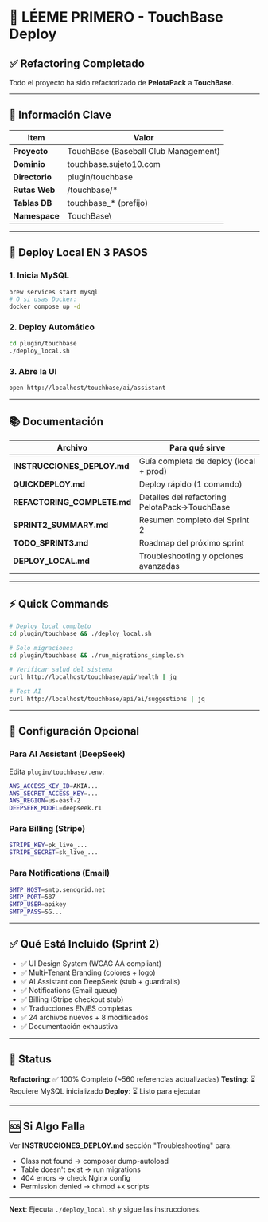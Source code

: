 # 🎯 LÉEME PRIMERO - TouchBase Deploy

## ✅ Refactoring Completado

Todo el proyecto ha sido refactorizado de **PelotaPack** a **TouchBase**.

---

## 📍 Información Clave

| Item | Valor |
|------|-------|
| **Proyecto** | TouchBase (Baseball Club Management) |
| **Dominio** | touchbase.sujeto10.com |
| **Directorio** | plugin/touchbase |
| **Rutas Web** | /touchbase/* |
| **Tablas DB** | touchbase_* (prefijo) |
| **Namespace** | TouchBase\ |

---

## 🚀 Deploy Local EN 3 PASOS

### 1. Inicia MySQL

```bash
brew services start mysql
# O si usas Docker:
docker compose up -d
```

### 2. Deploy Automático

```bash
cd plugin/touchbase
./deploy_local.sh
```

### 3. Abre la UI

```bash
open http://localhost/touchbase/ai/assistant
```

---

## 📚 Documentación

| Archivo | Para qué sirve |
|---------|----------------|
| **INSTRUCCIONES_DEPLOY.md** | Guía completa de deploy (local + prod) |
| **QUICKDEPLOY.md** | Deploy rápido (1 comando) |
| **REFACTORING_COMPLETE.md** | Detalles del refactoring PelotaPack→TouchBase |
| **SPRINT2_SUMMARY.md** | Resumen completo del Sprint 2 |
| **TODO_SPRINT3.md** | Roadmap del próximo sprint |
| **DEPLOY_LOCAL.md** | Troubleshooting y opciones avanzadas |

---

## ⚡ Quick Commands

```bash
# Deploy local completo
cd plugin/touchbase && ./deploy_local.sh

# Solo migraciones
cd plugin/touchbase && ./run_migrations_simple.sh

# Verificar salud del sistema
curl http://localhost/touchbase/api/health | jq

# Test AI
curl http://localhost/touchbase/api/ai/suggestions | jq
```

---

## 🔧 Configuración Opcional

### Para AI Assistant (DeepSeek)

Edita `plugin/touchbase/.env`:
```bash
AWS_ACCESS_KEY_ID=AKIA...
AWS_SECRET_ACCESS_KEY=...
AWS_REGION=us-east-2
DEEPSEEK_MODEL=deepseek.r1
```

### Para Billing (Stripe)

```bash
STRIPE_KEY=pk_live_...
STRIPE_SECRET=sk_live_...
```

### Para Notifications (Email)

```bash
SMTP_HOST=smtp.sendgrid.net
SMTP_PORT=587
SMTP_USER=apikey
SMTP_PASS=SG...
```

---

## ✅ Qué Está Incluido (Sprint 2)

- ✅ UI Design System (WCAG AA compliant)
- ✅ Multi-Tenant Branding (colores + logo)
- ✅ AI Assistant con DeepSeek (stub + guardrails)
- ✅ Notifications (Email queue)
- ✅ Billing (Stripe checkout stub)
- ✅ Traducciones EN/ES completas
- ✅ 24 archivos nuevos + 8 modificados
- ✅ Documentación exhaustiva

---

## 🎯 Status

**Refactoring**: ✅ 100% Completo (~560 referencias actualizadas)
**Testing**: ⏳ Requiere MySQL inicializado
**Deploy**: ⏳ Listo para ejecutar

---

## 🆘 Si Algo Falla

Ver **INSTRUCCIONES_DEPLOY.md** sección "Troubleshooting" para:
- Class not found → composer dump-autoload
- Table doesn't exist → run migrations
- 404 errors → check Nginx config
- Permission denied → chmod +x scripts

---

**Next**: Ejecuta `./deploy_local.sh` y sigue las instrucciones.

